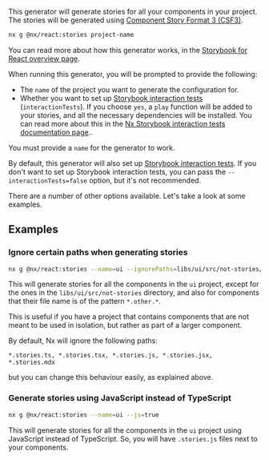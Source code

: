 This generator will generate stories for all your components in your project. The stories will be generated using [Component Story Format 3 (CSF3)](https://storybook.js.org/blog/storybook-csf3-is-here/).

```bash
nx g @nx/react:stories project-name
```

You can read more about how this generator works, in the [Storybook for React overview page](/recipes/storybook/overview-react#auto-generate-stories).

When running this generator, you will be prompted to provide the following:

- The `name` of the project you want to generate the configuration for.
- Whether you want to set up [Storybook interaction tests](https://storybook.js.org/docs/angular/writing-tests/interaction-testing) (`interactionTests`). If you choose `yes`, a `play` function will be added to your stories, and all the necessary dependencies will be installed. You can read more about this in the [Nx Storybook interaction tests documentation page](/packages/storybook/documents/interaction-tests)..

You must provide a `name` for the generator to work.

By default, this generator will also set up [Storybook interaction tests](https://storybook.js.org/docs/angular/writing-tests/interaction-testing). If you don't want to set up Storybook interaction tests, you can pass the `--interactionTests=false` option, but it's not recommended.

There are a number of other options available. Let's take a look at some examples.

## Examples

### Ignore certain paths when generating stories

```bash
nx g @nx/react:stories --name=ui --ignorePaths=libs/ui/src/not-stories/**,**/**/src/**/*.other.*
```

This will generate stories for all the components in the `ui` project, except for the ones in the `libs/ui/src/not-stories` directory, and also for components that their file name is of the pattern `*.other.*`.

This is useful if you have a project that contains components that are not meant to be used in isolation, but rather as part of a larger component.

By default, Nx will ignore the following paths:

```text
*.stories.ts, *.stories.tsx, *.stories.js, *.stories.jsx, *.stories.mdx
```

but you can change this behaviour easily, as explained above.

### Generate stories using JavaScript instead of TypeScript

```bash
nx g @nx/react:stories --name=ui --js=true
```

This will generate stories for all the components in the `ui` project using JavaScript instead of TypeScript. So, you will have `.stories.js` files next to your components.
